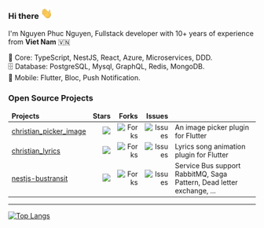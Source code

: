 
### Hi there <img src="/hi.gif" width="24"> 

<p>I'm Nguyen Phuc Nguyen, Fullstack developer with 10+ years of experience from <b>Viet Nam</b> 🇻🇳<br>

🔧 Core: TypeScript, NestJS, React, Azure, Microservices, DDD.
<br>
🗄 Database: PostgreSQL, Mysql, GraphQL, Redis, MongoDB.
<br>
📱 Mobile: Flutter, Bloc, Push Notification.

<h3>Open Source Projects</h3>
<table>
  <thead align="center">
    <tr border: none;>
      <td align="left"><b>Projects</b></td>
      <td align="right"><b>Stars</b></td>
      <td align="right"><b>Forks</b></td>
      <td align="right"><b>Issues</b></td>
    </tr>
  </thead>
  <tbody>
    <tr>
      <td>
        <a href="https://github.com/diepnghitinh/christian_picker_image" target="_blank">
          christian_picker_image
        </a>
      </td>
      <td align="right">
        <img src="https://img.shields.io/github/stars/diepnghitinh/christian_picker_image?style=flat-square&labelColor=343b41&colorB=7c3aed">
      </td>
      <td align="right">
        <img alt="Forks" src="https://img.shields.io/github/forks/diepnghitinh/christian_picker_image?style=flat-square&labelColor=343b41&colorB=22c55e"/>
      </td>
      <td align="right">
        <img alt="Issues" src="https://img.shields.io/github/issues/diepnghitinh/christian_picker_image?style=flat-square&labelColor=343b41&colorB=e11d48"/>
      </td>
      <td align="left">
        An image picker plugin for Flutter
      </td>
    </tr>
    <tr>
      <td>
        <a href="https://github.com/diepnghitinh/christian_lyrics" target="_blank">
          christian_lyrics
        </a>
      </td>
      <td align="right">
        <img src="https://img.shields.io/github/stars/diepnghitinh/christian_lyrics?style=flat-square&labelColor=343b41&colorB=7c3aed">
      </td>
      <td align="right">
        <img alt="Forks" src="https://img.shields.io/github/forks/diepnghitinh/christian_lyrics?style=flat-square&labelColor=343b41&colorB=22c55e"/>
      </td>
      <td align="right">
        <img alt="Issues" src="https://img.shields.io/github/issues/diepnghitinh/christian_lyrics?style=flat-square&labelColor=343b41&colorB=e11d48"/>
      </td>
      <td align="left">
        Lyrics song animation plugin for Flutter  
      </td>
    </tr>
    <tr>
      <td>
        <a href="https://github.com/diepnghitinh/nestjs-bustransit" target="_blank">
          nestjs-bustransit
        </a>
      </td>
      <td align="right">
        <img src="https://img.shields.io/github/stars/diepnghitinh/nestjs-bustransit?style=flat-square&labelColor=343b41&colorB=7c3aed">
      </td>
      <td align="right">
        <img alt="Forks" src="https://img.shields.io/github/forks/diepnghitinh/nestjs-bustransit?style=flat-square&labelColor=343b41&colorB=22c55e"/>
      </td>
      <td align="right">
        <img alt="Issues" src="https://img.shields.io/github/issues/diepnghitinh/nestjs-bustransit?style=flat-square&labelColor=343b41&colorB=e11d48"/>
      </td>
      <td align="left">
        Service Bus support RabbitMQ, Saga Pattern, Dead letter exchange, ...
      </td>
    </tr>
  </tbody>
</table>

<hr/>

<div class="stats" align="left">

[![Top Langs](https://github-readme-stats.vercel.app/api/top-langs/?username=diepnghitinh&layout=compact&show_icons=true&theme=algolia&border_radius=20)](https://github.com/anuraghazra/github-readme-stats)

<!-- ![Programming Gym's GitHub Stats](https://github-readme-stats.vercel.app/api?username=diepnghitinh&hide=stars&count_private=true&show_icons=true&theme=algolia&border_radius=20)  -->
</div>